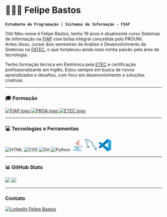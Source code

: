 # 👨🏻‍💻 Felipe Bastos

**`Estudante de Programação | Sistemas de Informação - FIAP`**

Olá! Meu nome é Felipe Bastos, tenho 19 anos e atualmente curso Sistemas de Informação na [FIAP](https://www.fiap.com.br/) com bolsa integral concedida pelo PROUNI.  
Antes disso, cursei dois semestres de Análise e Desenvolvimento de Sistemas na [FATEC](https://www.fatecsp.br/), o que fortaleceu ainda mais minha paixão pela área de tecnologia.

Tenho formação técnica em Eletrônica pela [ETEC](https://www.cps.sp.gov.br/etec/) e certificação profissionalizante em Inglês. 
Estou sempre em busca de novos aprendizados e desafios, com foco em desenvolvimento e soluções criativas.

---

### 🎓 Formação

<div align="left">
  <a href="https://www.fiap.com.br/" target="_blank">
    <img src="https://media.licdn.com/dms/image/v2/C4D0BAQFGUHRJ26bFDw/company-logo_200_200/company-logo_200_200/0/1631312349936?e=2147483647&v=beta&t=2cxZo7IPlpqVmRsvk_tS2TYDHSqh8Q3SlFYcLW9nlVc" alt="FIAP logo" height="50px"/>
  </a>
  <a href="https://www.proa.org.br/" target="_blank">
    <img src="https://encrypted-tbn0.gstatic.com/images?q=tbn:ANd9GcQTxwNgcvkCreI-2eDl6Ezt_95qBFHJQhRCSQ&s" alt="PROA logo" height="50px"/>
  </a>
  <a href="https://www.cps.sp.gov.br/etec/" target="_blank">
    <img src="https://encrypted-tbn0.gstatic.com/images?q=tbn:ANd9GcR2wPtBhEdhCSqpegKRteWba128Yg_KWuY5pA&s" alt="ETEC logo" height="50px"/>
  </a>
</div>

---

### 💻 Tecnologias e Ferramentas

<div align="left">
  <img src="https://cdn.jsdelivr.net/gh/devicons/devicon@latest/icons/html5/html5-original.svg" title="HTML" alt="HTML" width="40px"/>
  <img src="https://cdn.jsdelivr.net/gh/devicons/devicon@latest/icons/css3/css3-original.svg" title="CSS" alt="CSS" width="40px"/>
  <img src="https://cdn.jsdelivr.net/gh/devicons/devicon@latest/icons/git/git-original.svg" title="Git" alt="Git" width="40px"/>
  <img src="https://cdn.jsdelivr.net/gh/devicons/devicon@latest/icons/python/python-original.svg" title="Python" alt="Python" width="40px"/>
  <img src="https://raw.githubusercontent.com/devicons/devicon/master/icons/java/java-original.svg" title="Java" alt="Java" width="40px"/>
  <img src="https://raw.githubusercontent.com/devicons/devicon/master/icons/mysql/mysql-original.svg" title="MySQL" alt="MySQL" width="40px"/>
  <img src="https://raw.githubusercontent.com/devicons/devicon/master/icons/vscode/vscode-original.svg" title="VSCode" alt="VSCode" width="40px"/>
</div>

---
### 📊 GitHub Stats

<div align="left">
  <img height="150em" src="https://github-readme-stats.vercel.app/api?username=FelipeAGBastos&show_icons=true&theme=dark"/>
  <img height="150em" src="https://github-readme-stats.vercel.app/api/top-langs/?username=FelipeAGBastos&theme=dark&layout=compact&custom_title=Tecnologias&langs_count=9"/>
</div>


---

### Contato

<div>
    <a href="https://www.linkedin.com/in/felipe-bastos-866629257/" target="_blank"><img src="https://img.shields.io/badge/-LinkedIn-%230077B5?style=for-the-badge&logo=linkedin&logoColor=white" alt="LinkedIn Felipe Bastos"/>
  </a>
<div>

